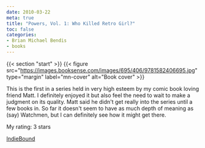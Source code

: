 ```yaml
---
date: 2010-03-22
meta: true
title: "Powers, Vol. 1: Who Killed Retro Girl?"
toc: false
categories:
- Brian Michael Bendis
- books
---
```


{{< section "start" >}}
{{< figure src="https://images.booksense.com/images/695/406/9781582406695.jpg" type="margin" label="mn-cover" alt="Book cover" >}}

This is the first in a series held in very high esteem by my comic book loving friend Matt. I definitely enjoyed it but also feel the need to wait to make a judgment on its quality. Matt said he didn't get really into the series until a few books in. So far it doesn't seem to have as much depth of meaning as (say) Watchmen, but I can definitely see how it might get there. 

My rating: 3 stars  

[IndieBound](https://www.indiebound.org/book/9781582406695)
